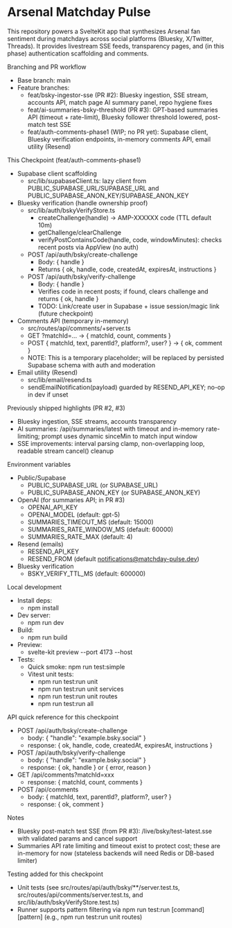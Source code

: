 # Arsenal Matchday Pulse

This repository powers a SvelteKit app that synthesizes Arsenal fan sentiment during matchdays across social platforms (Bluesky, X/Twitter, Threads). It provides livestream SSE feeds, transparency pages, and (in this phase) authentication scaffolding and comments.

Branching and PR workflow
- Base branch: main
- Feature branches:
  - feat/bsky-ingestor-sse (PR #2): Bluesky ingestion, SSE stream, accounts API, match page AI summary panel, repo hygiene fixes
  - feat/ai-summaries-bsky-threshold (PR #3): GPT-based summaries API (timeout + rate-limit), Bluesky follower threshold lowered, post-match test SSE
  - feat/auth-comments-phase1 (WIP; no PR yet): Supabase client, Bluesky verification endpoints, in-memory comments API, email utility (Resend)

This Checkpoint (feat/auth-comments-phase1)
- Supabase client scaffolding
  - src/lib/supabaseClient.ts: lazy client from PUBLIC_SUPABASE_URL/SUPABASE_URL and PUBLIC_SUPABASE_ANON_KEY/SUPABASE_ANON_KEY
- Bluesky verification (handle ownership proof)
  - src/lib/auth/bskyVerifyStore.ts
    - createChallenge(handle) → AMP-XXXXXX code (TTL default 10m)
    - getChallenge/clearChallenge
    - verifyPostContainsCode(handle, code, windowMinutes): checks recent posts via AppView (no auth)
  - POST /api/auth/bsky/create-challenge
    - Body: { handle }
    - Returns { ok, handle, code, createdAt, expiresAt, instructions }
  - POST /api/auth/bsky/verify-challenge
    - Body: { handle }
    - Verifies code in recent posts; if found, clears challenge and returns { ok, handle }
    - TODO: Link/create user in Supabase + issue session/magic link (future checkpoint)
- Comments API (temporary in-memory)
  - src/routes/api/comments/+server.ts
  - GET ?matchId=... → { matchId, count, comments }
  - POST { matchId, text, parentId?, platform?, user? } → { ok, comment }
  - NOTE: This is a temporary placeholder; will be replaced by persisted Supabase schema with auth and moderation
- Email utility (Resend)
  - src/lib/email/resend.ts
  - sendEmailNotification(payload) guarded by RESEND_API_KEY; no-op in dev if unset

Previously shipped highlights (PR #2, #3)
- Bluesky ingestion, SSE streams, accounts transparency
- AI summaries: /api/summaries/latest with timeout and in-memory rate-limiting; prompt uses dynamic sinceMin to match input window
- SSE improvements: interval parsing clamp, non-overlapping loop, readable stream cancel() cleanup

Environment variables
- Public/Supabase
  - PUBLIC_SUPABASE_URL (or SUPABASE_URL)
  - PUBLIC_SUPABASE_ANON_KEY (or SUPABASE_ANON_KEY)
- OpenAI (for summaries API; in PR #3)
  - OPENAI_API_KEY
  - OPENAI_MODEL (default: gpt-5)
  - SUMMARIES_TIMEOUT_MS (default: 15000)
  - SUMMARIES_RATE_WINDOW_MS (default: 60000)
  - SUMMARIES_RATE_MAX (default: 4)
- Resend (emails)
  - RESEND_API_KEY
  - RESEND_FROM (default notifications@matchday-pulse.dev)
- Bluesky verification
  - BSKY_VERIFY_TTL_MS (default: 600000)

Local development
- Install deps:
  - npm install
- Dev server:
  - npm run dev
- Build:
  - npm run build
- Preview:
  - svelte-kit preview --port 4173 --host
- Tests:
  - Quick smoke: npm run test:simple
  - Vitest unit tests:
    - npm run test:run unit
    - npm run test:run unit services
    - npm run test:run unit routes
    - npm run test:run all

API quick reference for this checkpoint
- POST /api/auth/bsky/create-challenge
  - body: { "handle": "example.bsky.social" }
  - response: { ok, handle, code, createdAt, expiresAt, instructions }
- POST /api/auth/bsky/verify-challenge
  - body: { "handle": "example.bsky.social" }
  - response: { ok, handle } or { error, reason }
- GET /api/comments?matchId=xxx
  - response: { matchId, count, comments }
- POST /api/comments
  - body: { matchId, text, parentId?, platform?, user? }
  - response: { ok, comment }

Notes
- Bluesky post-match test SSE (from PR #3): /live/bsky/test-latest.sse with validated params and cancel support
- Summaries API rate limiting and timeout exist to protect cost; these are in-memory for now (stateless backends will need Redis or DB-based limiter)

Testing added for this checkpoint
- Unit tests (see src/routes/api/auth/bsky/**/server.test.ts, src/routes/api/comments/server.test.ts, and src/lib/auth/bskyVerifyStore.test.ts)
- Runner supports pattern filtering via npm run test:run [command] [pattern] (e.g., npm run test:run unit routes)
